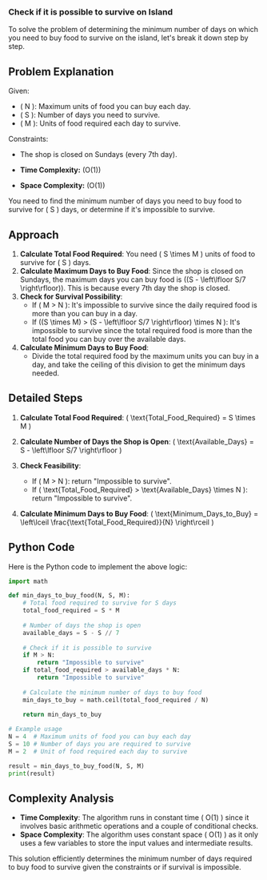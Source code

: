 ### Check if it is possible to survive on Island

To solve the problem of determining the minimum number of days on which you need to buy food to survive on the island, let's break it down step by step.

## Problem Explanation

Given:
- \( N \): Maximum units of food you can buy each day.
- \( S \): Number of days you need to survive.
- \( M \): Units of food required each day to survive.

Constraints:
- The shop is closed on Sundays (every 7th day).

- **Time Complexity:** \(O(1)\)

- **Space Complexity:** \(O(1)\)

You need to find the minimum number of days you need to buy food to survive for \( S \) days, or determine if it's impossible to survive.

## Approach

1. **Calculate Total Food Required**: You need \( S \times M \) units of food to survive for \( S \) days.
2. **Calculate Maximum Days to Buy Food**: Since the shop is closed on Sundays, the maximum days you can buy food is \((S - \left\lfloor S/7 \right\rfloor)\). This is because every 7th day the shop is closed.
3. **Check for Survival Possibility**:
   - If \( M > N \): It's impossible to survive since the daily required food is more than you can buy in a day.
   - If \((S \times M) > (S - \left\lfloor S/7 \right\rfloor) \times N \): It's impossible to survive since the total required food is more than the total food you can buy over the available days.
4. **Calculate Minimum Days to Buy Food**:
   - Divide the total required food by the maximum units you can buy in a day, and take the ceiling of this division to get the minimum days needed.

## Detailed Steps

1. **Calculate Total Food Required**:
   \( \text{Total\_Food\_Required} = S \times M \)

2. **Calculate Number of Days the Shop is Open**:
   \( \text{Available\_Days} = S - \left\lfloor S/7 \right\rfloor \)

3. **Check Feasibility**:
   - If \( M > N \): return "Impossible to survive".
   - If \( \text{Total\_Food\_Required} > \text{Available\_Days} \times N \): return "Impossible to survive".

4. **Calculate Minimum Days to Buy Food**:
   \( \text{Minimum\_Days\_to\_Buy} = \left\lceil \frac{\text{Total\_Food\_Required}}{N} \right\rceil \)

## Python Code

Here is the Python code to implement the above logic:

```python
import math

def min_days_to_buy_food(N, S, M):
    # Total food required to survive for S days
    total_food_required = S * M
    
    # Number of days the shop is open
    available_days = S - S // 7
    
    # Check if it is possible to survive
    if M > N:
        return "Impossible to survive"
    if total_food_required > available_days * N:
        return "Impossible to survive"
    
    # Calculate the minimum number of days to buy food
    min_days_to_buy = math.ceil(total_food_required / N)
    
    return min_days_to_buy

# Example usage
N = 4  # Maximum units of food you can buy each day
S = 10 # Number of days you are required to survive
M = 2  # Unit of food required each day to survive

result = min_days_to_buy_food(N, S, M)
print(result)
```

## Complexity Analysis

- **Time Complexity**: The algorithm runs in constant time \( O(1) \) since it involves basic arithmetic operations and a couple of conditional checks.
- **Space Complexity**: The algorithm uses constant space \( O(1) \) as it only uses a few variables to store the input values and intermediate results.

This solution efficiently determines the minimum number of days required to buy food to survive given the constraints or if survival is impossible.